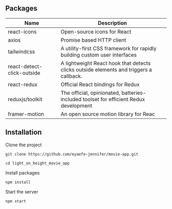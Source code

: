 <!-- @format -->

## Packages

| Name                       | Description                                                                            |
| -------------------------- | -------------------------------------------------------------------------------------- |
| react-icons                | Open-source icons for React                                                            |
| axios                      | Promise based HTTP client                                                              |
| tailwindcss                | A utility-first CSS framework for rapidly building custom user interfaces              |
| react-detect-click-outside | A lightweight React hook that detects clicks outside elements and triggers a callback. |
| react-redux                | Official React bindings for Redux                                                      |
| reduxjs/toolkit            | The official, opinionated, batteries-included toolset for efficient Redux development  |
| framer-motion              | An open source motion library for Reac                                                 |

## Installation

Clone the project

```
git clone https://github.com/eyaefe-jennifer/movie-app.git

cd light_on_height_movie_app
```

Install packages

```
npm install
```

Start the server

```
npm start
```
